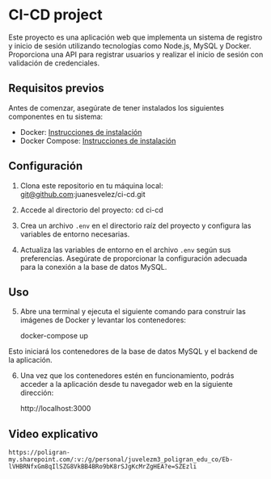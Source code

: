 
# CI-CD project

Este proyecto es una aplicación web que implementa un sistema de registro y inicio de sesión utilizando tecnologías como Node.js, MySQL y Docker. Proporciona una API para registrar usuarios y realizar el inicio de sesión con validación de credenciales.

## Requisitos previos

Antes de comenzar, asegúrate de tener instalados los siguientes componentes en tu sistema:

- Docker: [Instrucciones de instalación](https://docs.docker.com/get-docker/)
- Docker Compose: [Instrucciones de instalación](https://docs.docker.com/compose/install/)

## Configuración

1. Clona este repositorio en tu máquina local:
      git@github.com:juanesvelez/ci-cd.git


2. Accede al directorio del proyecto:
      cd ci-cd
 
3. Crea un archivo `.env` en el directorio raíz del proyecto y configura las variables de entorno necesarias.


4. Actualiza las variables de entorno en el archivo `.env` según sus preferencias. Asegúrate de proporcionar la configuración adecuada para la conexión a la base de datos MySQL.

## Uso

5.  Abre una terminal y ejecuta el siguiente comando para construir las imágenes de Docker y levantar los contenedores:

    docker-compose up

Esto iniciará los contenedores de la base de datos MySQL y el backend de la aplicación.

6. Una vez que los contenedores estén en funcionamiento, podrás acceder a la aplicación desde tu navegador web en la siguiente dirección:

    http://localhost:3000
    
    
 ## Video explicativo
    
    https://poligran-my.sharepoint.com/:v:/g/personal/juvelezm3_poligran_edu_co/Eb-lVHBRNfxGm8qIlSZG8VkBB4BRo9bK8rSJgKcMrZgHEA?e=SZEzli
    

 

